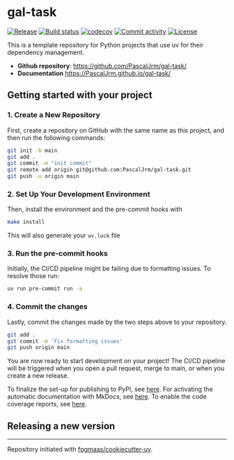 # gal-task

[![Release](https://img.shields.io/github/v/release/PascalJrm/gal-task)](https://img.shields.io/github/v/release/PascalJrm/gal-task)
[![Build status](https://img.shields.io/github/actions/workflow/status/PascalJrm/gal-task/main.yml?branch=main)](https://github.com/PascalJrm/gal-task/actions/workflows/main.yml?query=branch%3Amain)
[![codecov](https://codecov.io/gh/PascalJrm/gal-task/branch/main/graph/badge.svg)](https://codecov.io/gh/PascalJrm/gal-task)
[![Commit activity](https://img.shields.io/github/commit-activity/m/PascalJrm/gal-task)](https://img.shields.io/github/commit-activity/m/PascalJrm/gal-task)
[![License](https://img.shields.io/github/license/PascalJrm/gal-task)](https://img.shields.io/github/license/PascalJrm/gal-task)

This is a template repository for Python projects that use uv for their dependency management.

- **Github repository**: <https://github.com/PascalJrm/gal-task/>
- **Documentation** <https://PascalJrm.github.io/gal-task/>

## Getting started with your project

### 1. Create a New Repository

First, create a repository on GitHub with the same name as this project, and then run the following commands:

```bash
git init -b main
git add .
git commit -m "init commit"
git remote add origin git@github.com:PascalJrm/gal-task.git
git push -u origin main
```

### 2. Set Up Your Development Environment

Then, install the environment and the pre-commit hooks with

```bash
make install
```

This will also generate your `uv.lock` file

### 3. Run the pre-commit hooks

Initially, the CI/CD pipeline might be failing due to formatting issues. To resolve those run:

```bash
uv run pre-commit run -a
```

### 4. Commit the changes

Lastly, commit the changes made by the two steps above to your repository.

```bash
git add .
git commit -m 'Fix formatting issues'
git push origin main
```

You are now ready to start development on your project!
The CI/CD pipeline will be triggered when you open a pull request, merge to main, or when you create a new release.

To finalize the set-up for publishing to PyPI, see [here](https://fpgmaas.github.io/cookiecutter-uv/features/publishing/#set-up-for-pypi).
For activating the automatic documentation with MkDocs, see [here](https://fpgmaas.github.io/cookiecutter-uv/features/mkdocs/#enabling-the-documentation-on-github).
To enable the code coverage reports, see [here](https://fpgmaas.github.io/cookiecutter-uv/features/codecov/).

## Releasing a new version



---

Repository initiated with [fpgmaas/cookiecutter-uv](https://github.com/fpgmaas/cookiecutter-uv).
